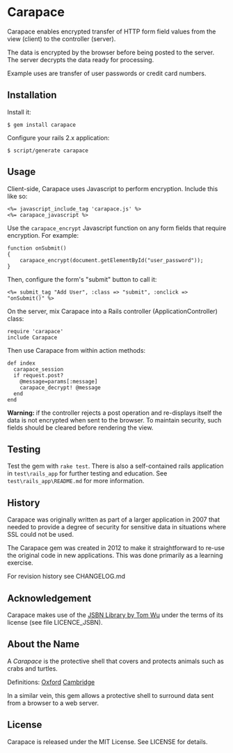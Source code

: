 # Carapace

Carapace enables encrypted transfer of HTTP form field values from
the view (client) to the controller (server).

The data is encrypted by the browser before being posted to the server. The
server decrypts the data ready for processing.

Example uses are transfer of user passwords or credit card numbers.

## Installation

Install it:

    $ gem install carapace

Configure your rails 2.x application:

    $ script/generate carapace

## Usage

Client-side, Carapace uses Javascript to perform encryption. Include this like so:

    <%= javascript_include_tag 'carapace.js' %>
    <%= carapace_javascript %>

Use the `carapace_encrypt` Javascript function on any form fields that
require encryption. For example:

    function onSubmit()
    {
        carapace_encrypt(document.getElementById("user_password"));
    }

Then, configure the form's "submit" button to call it: 

    <%= submit_tag "Add User", :class => "submit", :onclick => "onSubmit()" %>

On the server, mix Carapace into a Rails controller (ApplicationController) class:

    require 'carapace'
    include Carapace
    
Then use Carapace from within action methods:

    def index
      carapace_session    
      if request.post?
        @message=params[:message]
        carapace_decrypt! @message
      end 
    end 

**Warning:** if the controller rejects a post operation and re-displays itself
the data is not encrypted when sent to the browser. To maintain security,
such fields should be cleared before rendering the view.

## Testing

Test the gem with `rake test`. There is also a self-contained rails application
in `test\rails_app` for further testing and education. See `test\rails_app\README.md`
for more information.

## History

Carapace was originally written as part of a larger application in 2007 that needed
to provide a degree of security for sensitive data in situations where SSL could
not be used. 

The Carapace gem was created in 2012 to make it straightforward to re-use the
original code in new applications. This was done primarily as a learning exercise.

For revision history see CHANGELOG.md

## Acknowledgement

Carapace makes use of the [JSBN Library by Tom Wu](http://www-cs-students.stanford.edu/~tjw/jsbn/)
under the terms of its license (see file LICENCE\_JSBN).

## About the Name

A _Carapace_ is the protective shell that covers and protects animals
such as crabs and turtles.

Definitions:
[Oxford](http://oxforddictionaries.com/definition/carapace?q=carapace)
[Cambridge](http://dictionary.cambridge.org/dictionary/british/carapace)

In a similar vein, this gem allows a protective shell to surround data sent from
a browser to a web server.

## License

Carapace is released under the MIT License. See LICENSE for details.

